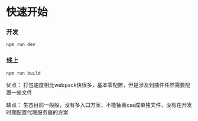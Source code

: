 # 快速开始

### 开发
```
npm run dev
```

### 线上
```
npm run build
```

优点：
打包速度相比webpack快很多，基本零配置，但是涉及到插件任然需要配置一些文件

缺点：
生态目前一般般，没有多入口方案，不能抽离css成单独文件，没有在开发时期配置代理服务器的方案
